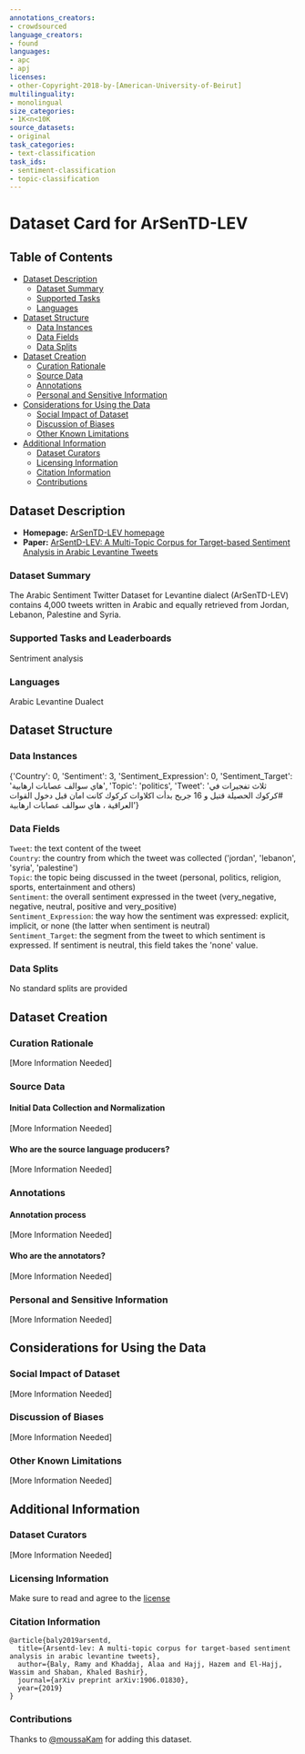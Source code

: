 ```yaml
---
annotations_creators:
- crowdsourced
language_creators:
- found
languages:
- apc
- apj
licenses:
- other-Copyright-2018-by-[American-University-of-Beirut]
multilinguality:
- monolingual
size_categories:
- 1K<n<10K
source_datasets:
- original
task_categories:
- text-classification
task_ids:
- sentiment-classification
- topic-classification
---
```


# Dataset Card for ArSenTD-LEV

## Table of Contents
- [Dataset Description](#dataset-description)
  - [Dataset Summary](#dataset-summary)
  - [Supported Tasks](#supported-tasks-and-leaderboards)
  - [Languages](#languages)
- [Dataset Structure](#dataset-structure)
  - [Data Instances](#data-instances)
  - [Data Fields](#data-instances)
  - [Data Splits](#data-instances)
- [Dataset Creation](#dataset-creation)
  - [Curation Rationale](#curation-rationale)
  - [Source Data](#source-data)
  - [Annotations](#annotations)
  - [Personal and Sensitive Information](#personal-and-sensitive-information)
- [Considerations for Using the Data](#considerations-for-using-the-data)
  - [Social Impact of Dataset](#social-impact-of-dataset)
  - [Discussion of Biases](#discussion-of-biases)
  - [Other Known Limitations](#other-known-limitations)
- [Additional Information](#additional-information)
  - [Dataset Curators](#dataset-curators)
  - [Licensing Information](#licensing-information)
  - [Citation Information](#citation-information)
  - [Contributions](#contributions)

## Dataset Description

- **Homepage:** [ArSenTD-LEV homepage](http://oma-project.com/)
- **Paper:** [ArSentD-LEV: A Multi-Topic Corpus for Target-based Sentiment Analysis in Arabic Levantine Tweets](https://arxiv.org/abs/1906.01830)

### Dataset Summary

The Arabic Sentiment Twitter Dataset for Levantine dialect (ArSenTD-LEV) contains 4,000 tweets written in Arabic and equally retrieved from Jordan, Lebanon, Palestine and Syria.

### Supported Tasks and Leaderboards

Sentriment analysis

### Languages

Arabic Levantine Dualect

## Dataset Structure

### Data Instances

{'Country': 0,
 'Sentiment': 3,
 'Sentiment_Expression': 0,
 'Sentiment_Target': 'هاي سوالف عصابات ارهابية',
 'Topic': 'politics',
 'Tweet': 'ثلاث تفجيرات في #كركوك الحصيلة قتيل و 16 جريح بدأت اكلاوات كركوك كانت امان قبل دخول القوات العراقية ، هاي سوالف عصابات ارهابية'}

### Data Fields

`Tweet`: the text content of the tweet \
`Country`: the country from which the tweet was collected ('jordan', 'lebanon', 'syria', 'palestine')\
`Topic`: the topic being discussed in the tweet (personal, politics, religion, sports, entertainment and others) \
`Sentiment`: the overall sentiment expressed in the tweet (very_negative, negative, neutral, positive and very_positive) \
`Sentiment_Expression`: the way how the sentiment was expressed: explicit, implicit, or none (the latter when sentiment is neutral) \
`Sentiment_Target`: the segment from the tweet to which sentiment is expressed. If sentiment is neutral, this field takes the 'none' value.

### Data Splits

No standard splits are provided

## Dataset Creation

### Curation Rationale

[More Information Needed]

### Source Data

#### Initial Data Collection and Normalization

[More Information Needed]

#### Who are the source language producers?

[More Information Needed]

### Annotations

#### Annotation process

[More Information Needed]

#### Who are the annotators?

[More Information Needed]

### Personal and Sensitive Information

[More Information Needed]

## Considerations for Using the Data

### Social Impact of Dataset

[More Information Needed]

### Discussion of Biases

[More Information Needed]

### Other Known Limitations

[More Information Needed]

## Additional Information

### Dataset Curators

[More Information Needed]

### Licensing Information

Make sure to read and agree to the [license](http://oma-project.com/ArSenL/ArSenTD_Lev_Intro)

### Citation Information

```
@article{baly2019arsentd,
  title={Arsentd-lev: A multi-topic corpus for target-based sentiment analysis in arabic levantine tweets},
  author={Baly, Ramy and Khaddaj, Alaa and Hajj, Hazem and El-Hajj, Wassim and Shaban, Khaled Bashir},
  journal={arXiv preprint arXiv:1906.01830},
  year={2019}
}
```

### Contributions

Thanks to [@moussaKam](https://github.com/moussaKam) for adding this dataset.